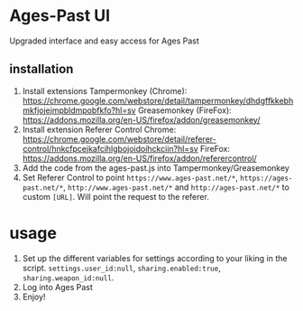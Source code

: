 # Ages-Past UI

Upgraded interface and easy access for Ages Past

## installation

1. Install extensions
Tampermonkey (Chrome): https://chrome.google.com/webstore/detail/tampermonkey/dhdgffkkebhmkfjojejmpbldmpobfkfo?hl=sv
Greasemonkey (FireFox): https://addons.mozilla.org/en-US/firefox/addon/greasemonkey/
2. Install extension Referer Control
Chrome: https://chrome.google.com/webstore/detail/referer-control/hnkcfpcejkafcihlgbojoidoihckciin?hl=sv
FireFox: https://addons.mozilla.org/en-US/firefox/addon/referercontrol/
3. Add the code from the ages-past.js into Tampermonkey/Greasemonkey
4. Set Referer Control to point `https://www.ages-past.net/*`, `https://ages-past.net/*`, `http://www.ages-past.net/*` and `http://ages-past.net/*` to custom `[URL]`. Will point the request to the referer.

# usage

1. Set up the different variables for settings according to your liking in the script.
    `settings.user_id:null`, `sharing.enabled:true`, `sharing.weapon_id:null`.
2. Log into Ages Past
3. Enjoy!